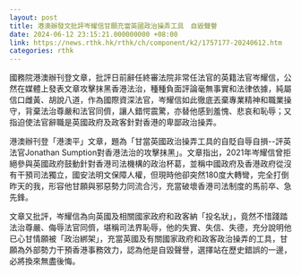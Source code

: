 ```yaml
---
layout: post
title: 港澳辦發文批評岑耀信甘願充當英國政治操弄工具　自毀聲譽
date: 2024-06-12 23:15:21.000000000 +08:00
link: https://news.rthk.hk/rthk/ch/component/k2/1757177-20240612.htm
categories: rthk
---
```


國務院港澳辦刊登文章，批評日前辭任終審法院非常任法官的英籍法官岑耀信，公然在媒體上發表文章攻擊抹黑香港法治，種種負面評論毫無事實和法律依據，純屬信口雌黃、胡說八道，作為國際資深法官，岑耀信如此徹底丟棄專業精神和職業操守，背棄法治尊嚴和法官同儕，讓人錯愕震驚，亦替他感到羞愧、悲哀和恥辱；又指迫使法官辭職是英國政府及政客針對香港的卑鄙政治操弄。

港澳辦刊登「港澳平」文章，題為「甘當英國政治操弄工具的自貶自辱自損--評英法官Jonathan Sumption對香港法治的攻擊抹黑」。文章指出，2021年岑耀信曾拒絕參與英國政府鼓動針對香港司法機構的政治杯葛，並稱中國政府及香港政府從沒有干預司法獨立，國安法明文保障人權，但現時他卻突然180度大轉彎，完全打倒昨天的我，形容他甘願與邪惡勢力同流合污，充當破壞香港司法制度的馬前卒、急先鋒。

文章又批評，岑耀信為向英國及相關國家政府和政客納「投名狀」，竟然不惜踐踏法治尊嚴、侮辱法官同儕，堪稱司法界恥辱，他的失實、失信、失德，充分說明他已心甘情願被「政治綁架」，充當英國及有關國家政府和政客政治操弄的工具，甘願為外部勢力干預香港事務效力，認為他是自毀聲譽，選擇站在歷史錯誤的一邊，必將換來無盡後悔。

